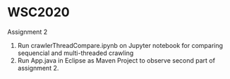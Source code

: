 # WSC2020

Assignment 2
1. Run crawlerThreadCompare.ipynb on Jupyter notebook for comparing sequencial and multi-threaded crawling
2. Run App.java in Eclipse as Maven Project to observe second part of assignment 2.
